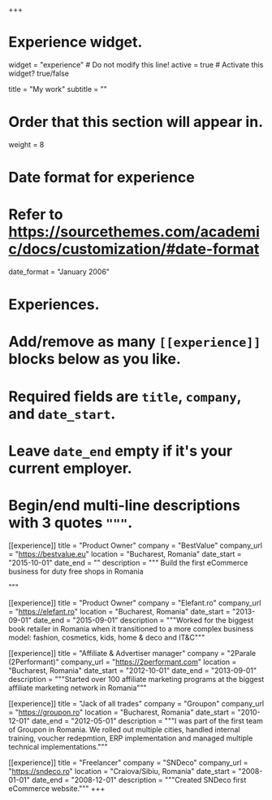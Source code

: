 +++
# Experience widget.
widget = "experience"  # Do not modify this line!
active = true  # Activate this widget? true/false

title = "My work"
subtitle = ""

# Order that this section will appear in.
weight = 8

# Date format for experience
#   Refer to https://sourcethemes.com/academic/docs/customization/#date-format
date_format = "January 2006"

# Experiences.
#   Add/remove as many `[[experience]]` blocks below as you like.
#   Required fields are `title`, `company`, and `date_start`.
#   Leave `date_end` empty if it's your current employer.
#   Begin/end multi-line descriptions with 3 quotes `"""`.
[[experience]]
  title = "Product Owner"
  company = "BestValue"
  company_url = "https://bestvalue.eu"
  location = "Bucharest, Romania"
  date_start = "2015-10-01"
  date_end = ""
  description = """
  Build the first eCommerce business for duty free shops in Romania
  
  <!-- * Analysing
  * Modelling
  * Deploying -->
  """

[[experience]]
  title = "Product Owner"
  company = "Elefant.ro"
  company_url = "https://elefant.ro"
  location = "Bucharest, Romania"
  date_start = "2013-09-01"
  date_end = "2015-09-01"
  description = """Worked for the biggest book retailer in Romania when it transitioned to a more complex business model: fashion, cosmetics, kids, home & deco and IT&C"""


[[experience]]
  title = "Affiliate & Advertiser manager"
  company = "2Parale (2Performant)"
  company_url = "https://2performant.com"
  location = "Bucharest, Romania"
  date_start = "2012-10-01"
  date_end = "2013-09-01"
  description = """Started over 100 affiliate marketing programs at the biggest affiliate marketing network in Romania"""


[[experience]]
  title = "Jack of all trades"
  company = "Groupon"
  company_url = "https://groupon.ro"
  location = "Bucharest, Romania"
  date_start = "2010-12-01"
  date_end = "2012-05-01"
  description = """I was part of the first team of Groupon in Romania. We rolled out multiple cities, handled internal training, voucher redepmtion, ERP implementation and managed multiple technical implementations."""

[[experience]]
  title = "Freelancer"
  company = "SNDeco"
  company_url = "https://sndeco.ro"
  location = "Craiova/Sibiu, Romania"
  date_start = "2008-01-01"
  date_end = "2008-12-01"
  description = """Created SNDeco first eCommerce website."""
+++
